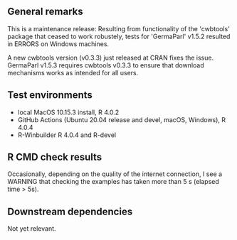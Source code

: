 ## General remarks

This is a maintenance release: Resulting from functionality of the 'cwbtools' package that ceased to work robustely, tests for 'GermaParl' v1.5.2 resulted in ERRORS on Windows machines.

A new cwbtools version (v0.3.3) just released at CRAN fixes the issue. GermaParl v1.5.3 requires cwbtools v0.3.3 to ensure that download mechanisms works as intended for all users. 

## Test environments

* local MacOS 10.15.3 install, R 4.0.2
* GitHub Actions (Ubuntu 20.04 release and devel, macOS, Windows), R 4.0.4
* R-Winbuilder R 4.0.4 and R-devel


## R CMD check results

Occasionally, depending on the quality of the internet connection, I see a WARNING that checking the examples has taken more than 5 s (elapsed time > 5s).

## Downstream dependencies

Not yet relevant.
